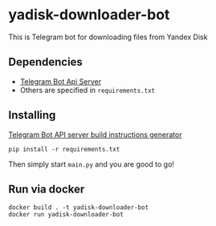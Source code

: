 # yadisk-downloader-bot
This is Telegram bot for downloading files from Yandex Disk

## Dependencies
- [Telegram Bot Api Server](https://github.com/tdlib/telegram-bot-api)
- Others are specified in `requirements.txt`

## Installing

[Telegram Bot API server build instructions generator](https://tdlib.github.io/telegram-bot-api/build.html)

```shell
pip install -r requirements.txt
```

Then simply start `main.py` and you are good to go!

## Run via docker

```shell
docker build . -t yadisk-downloader-bot
docker run yadisk-downloader-bot
```
